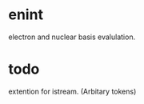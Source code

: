 # enint
  electron and nuclear basis evalulation.

# todo
  extention for istream. (Arbitary tokens)